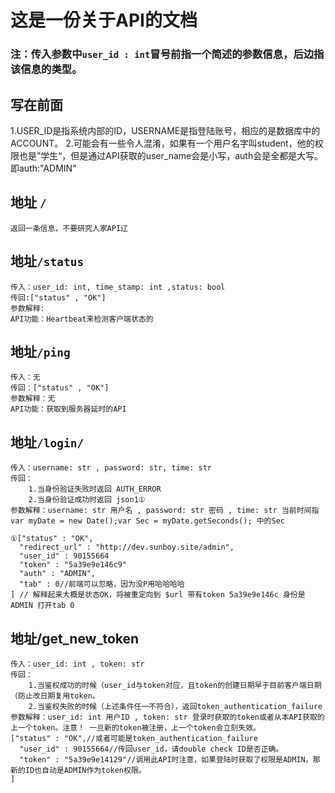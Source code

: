 # 这是一份关于API的文档

### 注：传入参数中`user_id : int`冒号前指一个简述的参数信息，后边指该信息的类型。

## 写在前面

1.USER_ID是指系统内部的ID，USERNAME是指登陆账号，相应的是数据库中的ACCOUNT。
2.可能会有一些令人混淆，如果有一个用户名字叫student，他的权限也是”学生“，但是通过API获取的user_name会是小写，auth会是全都是大写。即auth:"ADMIN"


## 地址 `/`
```
返回一条信息，不要研究人家API辽
```

## 地址`/status`
```
传入：user_id: int, time_stamp: int ,status: bool
传回:["status" , "OK"]
参数解释:
API功能：Heartbeat来检测客户端状态的
```

## 地址`/ping`
```
传入：无
传回：["status" , "OK"]
参数解释：无
API功能：获取到服务器延时的API
```

## 地址`/login/`
```
传入：username: str , password: str, time: str
传回：
    1.当身份验证失败时返回 AUTH_ERROR
    2.当身份验证成功时返回 json1①
参数解释：username: str 用户名 , password: str 密码 , time: str 当前时间指 var myDate = new Date();var Sec = myDate.getSeconds(); 中的Sec

①["status" : "OK",
  "redirect_url" : "http://dev.sunboy.site/admin",
  "user_id" : 90155664
  "token" : "5a39e9e146c9"
  "auth" : "ADMIN",
  "tab" : 0//前端可以忽略，因为没P用哈哈哈哈
] // 解释起来大概是状态OK，将被重定向到 $url 带有token 5a39e9e146c 身份是 ADMIN 打开tab 0

```

## 地址/get_new_token
```
传入：user_id: int , token: str
传回：
    1.当鉴权成功的时候（user_id与token对应，且token的创建日期早于目前客户端日期（防止改日期复用token。
    2.当鉴权失败的时候（上述条件任一不符合），返回token_authentication_failure
参数解释：user_id: int 用户ID , token: str 登录时获取的token或者从本API获取的上一个token。注意！ 一旦新的token被注册，上一个token会立刻失效。
["status" : "OK",//或者可能是token_authentication_failure
  "user_id" : 90155664//传回user_id，请double check ID是否正确。
  "token" : "5a39e9e14129"//调用此API时注意，如果登陆时获取了权限是ADMIN，那新的ID也自动是ADMIN作为token权限。
]
```